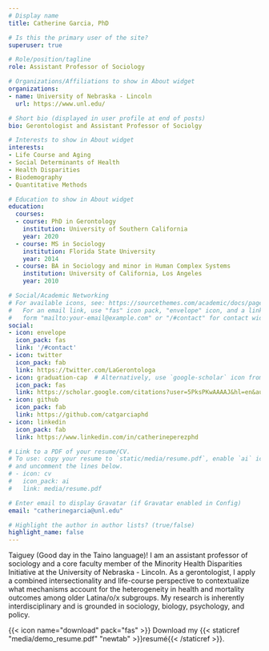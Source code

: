 ```yaml
---
# Display name
title: Catherine Garcia, PhD

# Is this the primary user of the site?
superuser: true

# Role/position/tagline
role: Assistant Professor of Sociology

# Organizations/Affiliations to show in About widget
organizations:
- name: University of Nebraska - Lincoln
  url: https://www.unl.edu/

# Short bio (displayed in user profile at end of posts)
bio: Gerontologist and Assistant Professor of Sociolgy

# Interests to show in About widget
interests:
- Life Course and Aging
- Social Determinants of Health
- Health Disparities
- Biodemography
- Quantitative Methods

# Education to show in About widget
education:
  courses:
  - course: PhD in Gerontology
    institution: University of Southern California
    year: 2020
  - course: MS in Sociology
    institution: Florida State University
    year: 2014
  - course: BA in Sociology and minor in Human Complex Systems
    institution: University of California, Los Angeles
    year: 2010

# Social/Academic Networking
# For available icons, see: https://sourcethemes.com/academic/docs/page-builder/#icons
#   For an email link, use "fas" icon pack, "envelope" icon, and a link in the
#   form "mailto:your-email@example.com" or "/#contact" for contact widget.
social:
- icon: envelope
  icon_pack: fas
  link: '/#contact'
- icon: twitter
  icon_pack: fab
  link: https://twitter.com/LaGerontologa
- icon: graduation-cap  # Alternatively, use `google-scholar` icon from `ai` icon pack
  icon_pack: fas
  link: https://scholar.google.com/citations?user=5PksPKwAAAAJ&hl=en&authuser=2
- icon: github
  icon_pack: fab
  link: https://github.com/catgarciaphd
- icon: linkedin
  icon_pack: fab
  link: https://www.linkedin.com/in/catherineperezphd

# Link to a PDF of your resume/CV.
# To use: copy your resume to `static/media/resume.pdf`, enable `ai` icons in `params.toml`, 
# and uncomment the lines below.
# - icon: cv
#   icon_pack: ai
#   link: media/resume.pdf

# Enter email to display Gravatar (if Gravatar enabled in Config)
email: "catherinegarcia@unl.edu"

# Highlight the author in author lists? (true/false)
highlight_name: false
---
```


Taiguey (Good day in the Taino language)! I am an assistant professor of sociology and a core faculty member of the Minority Health Disparities Initiative at the University of Nebraska - Lincoln. As a gerontologist, I apply a combined intersectionality and life-course perspective to contextualize what mechanisms account for the heterogeneity in health and mortality outcomes among older Latina/o/x subgroups. My research is inherently interdisciplinary and is grounded in sociology, biology, psychology, and policy.

{{< icon name="download" pack="fas" >}} Download my {{< staticref "media/demo_resume.pdf" "newtab" >}}resumé{{< /staticref >}}.
